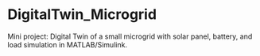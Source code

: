 # DigitalTwin_Microgrid
Mini project: Digital Twin of a small microgrid with solar panel, battery, and load simulation in MATLAB/Simulink.
